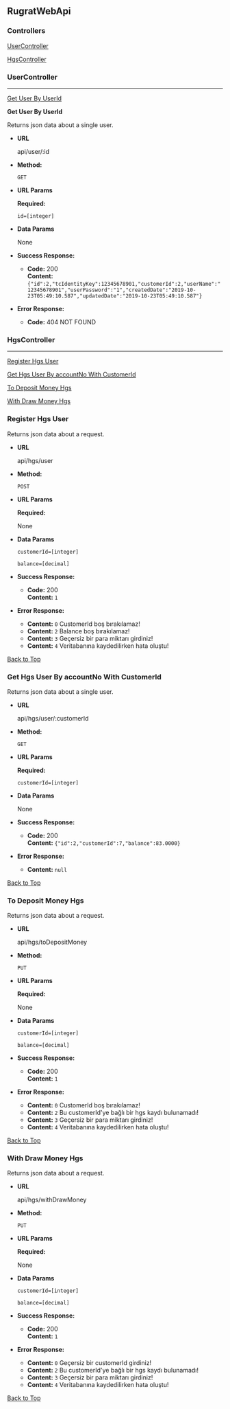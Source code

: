 ## RugratWebApi

### Controllers

[UserController](#UserController)

[HgsController](#HgsController)

### UserController
----

[Get User By UserId](#Get-User-By-UserId)

**Get User By UserId**

  Returns json data about a single user.

* **URL**

  api/user/:id

* **Method:**

  `GET`
  
*  **URL Params**

   **Required:**
 
   `id=[integer]`

* **Data Params**

  None

* **Success Response:**

  * **Code:** 200 <br />
    **Content:** `{"id":2,"tcIdentityKey":12345678901,"customerId":2,"userName":"12345678901","userPassword":"1","createdDate":"2019-10-23T05:49:10.587","updatedDate":"2019-10-23T05:49:10.587"}`
 
* **Error Response:**

  * **Code:** 404 NOT FOUND <br />


### HgsController
----

[Register Hgs User](#Register-Hgs-User)

[Get Hgs User By accountNo With CustomerId](#Get-Hgs-User-By-accountNo-With-CustomerId)

[To Deposit Money Hgs](#To-Deposit-Money-Hgs)

[With Draw Money Hgs](#With-Draw-Money-Hgs)

### Register Hgs User

  Returns json data about a request.

* **URL**

  api/hgs/user

* **Method:**

  `POST`
  
*  **URL Params**

   **Required:**
 
   None

* **Data Params**

   `customerId=[integer]`
   
   `balance=[decimal]`
 

* **Success Response:**

  * **Code:** 200 <br />
    **Content:** `1`
 
* **Error Response:**

  * **Content:** `0` CustomerId boş bırakılamaz!<br />
  * **Content:** `2` Balance boş bırakılamaz!<br />
  * **Content:** `3` Geçersiz bir para miktarı girdiniz!<br />
  * **Content:** `4` Veritabanına kaydedilirken hata oluştu!<br />
  

[Back to Top](#Controllers)

### Get Hgs User By accountNo With CustomerId

  Returns json data about a single user.

* **URL**

  api/hgs/user/:customerId

* **Method:**

  `GET`
  
*  **URL Params**

   **Required:**
 
   `customerId=[integer]`

* **Data Params**

    None
 

* **Success Response:**

  * **Code:** 200 <br />
    **Content:** `{"id":2,"customerId":7,"balance":83.0000}`
 
* **Error Response:**

  * **Content:** `null` <br />
  
  
[Back to Top](#Controllers)

### To Deposit Money Hgs

  Returns json data about a request.

* **URL**

  api/hgs/toDepositMoney

* **Method:**

  `PUT`
  
*  **URL Params**

   **Required:**
 
   None

* **Data Params**

   `customerId=[integer]`
   
   `balance=[decimal]`
 

* **Success Response:**

  * **Code:** 200 <br />
    **Content:** `1`
 
* **Error Response:**

  * **Content:** `0` CustomerId boş bırakılamaz!<br />
  * **Content:** `2` Bu customerId'ye bağlı bir hgs kaydı bulunamadı!<br />
  * **Content:** `3` Geçersiz bir para miktarı girdiniz!<br />
  * **Content:** `4` Veritabanına kaydedilirken hata oluştu!<br />  
  
[Back to Top](#Controllers)  
  
### With Draw Money Hgs

  Returns json data about a request.

* **URL**

  api/hgs/withDrawMoney

* **Method:**

  `PUT`
  
*  **URL Params**

   **Required:**
 
   None

* **Data Params**

   `customerId=[integer]`
   
   `balance=[decimal]`
 

* **Success Response:**

  * **Code:** 200 <br />
    **Content:** `1`
 
* **Error Response:**

  * **Content:** `0` Geçersiz bir customerId girdiniz!<br />
  * **Content:** `2` Bu customerId'ye bağlı bir hgs kaydı bulunamadı!<br />
  * **Content:** `3` Geçersiz bir para miktarı girdiniz!<br />
  * **Content:** `4` Veritabanına kaydedilirken hata oluştu!<br />    


[Back to Top](#Controllers)
